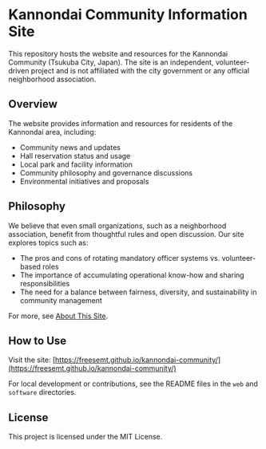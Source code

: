 
# Kannondai Community Information Site

This repository hosts the website and resources for the Kannondai Community (Tsukuba City, Japan). The site is an independent, volunteer-driven project and is not affiliated with the city government or any official neighborhood association.

## Overview

The website provides information and resources for residents of the Kannondai area, including:
- Community news and updates
- Hall reservation status and usage
- Local park and facility information
- Community philosophy and governance discussions
- Environmental initiatives and proposals

## Philosophy

We believe that even small organizations, such as a neighborhood association, benefit from thoughtful rules and open discussion. Our site explores topics such as:
- The pros and cons of rotating mandatory officer systems vs. volunteer-based roles
- The importance of accumulating operational know-how and sharing responsibilities
- The need for a balance between fairness, diversity, and sustainability in community management

For more, see [About This Site](https://freesemt.github.io/kannondai-community/about_this_site.html).

## How to Use

Visit the site: [https://freesemt.github.io/kannondai-community/](https://freesemt.github.io/kannondai-community/)

For local development or contributions, see the README files in the `web` and `software` directories.

## License

This project is licensed under the MIT License.